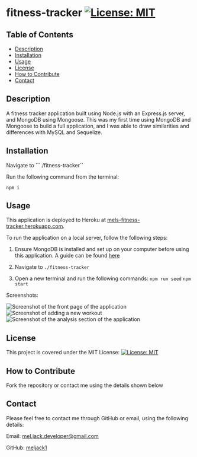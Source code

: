 # fitness-tracker [![License: MIT](https://img.shields.io/badge/License-MIT-yellow.svg)](https://opensource.org/licenses/MIT)

## Table of Contents
* [Description](#description)
* [Installation](#installation)
* [Usage](#usage)
* [License](#license)
* [How to Contribute](#how-to-contribute)
* [Contact](#contact)

## Description
A fitness tracker application built using Node.js with an Express.js server, and MongoDB using Mongoose. This was my first time using MongoDB and Mongoose to build a full application, and I was able to draw similarities and differences with MySQL and Sequelize. 

## Installation
Navigate to ```./fitness-tracker``

Run the following command from the terminal: 

```npm i```

## Usage
This application is deployed to Heroku at [mels-fitness-tracker.herokuapp.com](https://mels-fitness-tracker.herokuapp.com/). 

To run the application on a local server, follow the following steps: 

1. Ensure MongoDB is installed and set up on your computer before using this application. A guide can be found [here](https://docs.mongodb.com/manual/installation/)

2. Navigate to ```./fitness-tracker```

3. Open a new terminal and run the following commands:
```npm run seed```
```npm start```

Screenshots:

![Screenshot of the front page of the application](./assets/images/screenshot1.PNG)
![Screenshot of adding a new workout](./assets/images/screenshot2.PNG)
![Screenshot of the analysis section of the application](./assets/images/screenshot3.PNG)

## License 
This project is covered under the MIT License: [![License: MIT](https://img.shields.io/badge/License-MIT-yellow.svg)](https://opensource.org/licenses/MIT)

## How to Contribute
Fork the repository or contact me using the details shown below

## Contact
Please feel free to contact me through GitHub or email, using the following details: 

Email: mel.jack.developer@gmail.com

GitHub: [meljack1](https://github.com/meljack1/)
